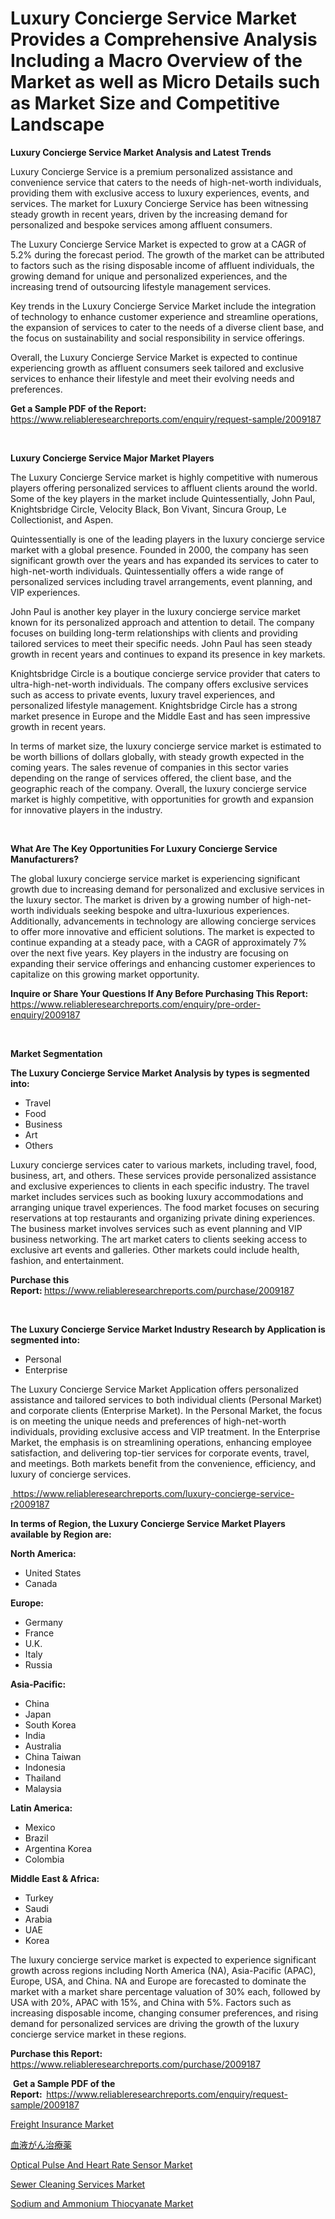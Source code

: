 <p><h1>Luxury Concierge Service Market Provides a Comprehensive Analysis Including a Macro Overview of the Market as well as Micro Details such as Market Size and Competitive Landscape</h1></p><p><strong>Luxury Concierge Service Market Analysis and Latest Trends</strong></p>
<p><p>Luxury Concierge Service is a premium personalized assistance and convenience service that caters to the needs of high-net-worth individuals, providing them with exclusive access to luxury experiences, events, and services. The market for Luxury Concierge Service has been witnessing steady growth in recent years, driven by the increasing demand for personalized and bespoke services among affluent consumers.</p><p>The Luxury Concierge Service Market is expected to grow at a CAGR of 5.2% during the forecast period. The growth of the market can be attributed to factors such as the rising disposable income of affluent individuals, the growing demand for unique and personalized experiences, and the increasing trend of outsourcing lifestyle management services.</p><p>Key trends in the Luxury Concierge Service Market include the integration of technology to enhance customer experience and streamline operations, the expansion of services to cater to the needs of a diverse client base, and the focus on sustainability and social responsibility in service offerings.</p><p>Overall, the Luxury Concierge Service Market is expected to continue experiencing growth as affluent consumers seek tailored and exclusive services to enhance their lifestyle and meet their evolving needs and preferences.</p></p>
<p><strong>Get a Sample PDF of the Report:&nbsp;</strong> <a href="https://www.reliableresearchreports.com/enquiry/request-sample/2009187">https://www.reliableresearchreports.com/enquiry/request-sample/2009187</a></p>
<p>&nbsp;</p>
<p><strong>Luxury Concierge Service Major Market Players</strong></p>
<p><p>The Luxury Concierge Service market is highly competitive with numerous players offering personalized services to affluent clients around the world. Some of the key players in the market include Quintessentially, John Paul, Knightsbridge Circle, Velocity Black, Bon Vivant, Sincura Group, Le Collectionist, and Aspen.</p><p>Quintessentially is one of the leading players in the luxury concierge service market with a global presence. Founded in 2000, the company has seen significant growth over the years and has expanded its services to cater to high-net-worth individuals. Quintessentially offers a wide range of personalized services including travel arrangements, event planning, and VIP experiences.</p><p>John Paul is another key player in the luxury concierge service market known for its personalized approach and attention to detail. The company focuses on building long-term relationships with clients and providing tailored services to meet their specific needs. John Paul has seen steady growth in recent years and continues to expand its presence in key markets.</p><p>Knightsbridge Circle is a boutique concierge service provider that caters to ultra-high-net-worth individuals. The company offers exclusive services such as access to private events, luxury travel experiences, and personalized lifestyle management. Knightsbridge Circle has a strong market presence in Europe and the Middle East and has seen impressive growth in recent years.</p><p>In terms of market size, the luxury concierge service market is estimated to be worth billions of dollars globally, with steady growth expected in the coming years. The sales revenue of companies in this sector varies depending on the range of services offered, the client base, and the geographic reach of the company. Overall, the luxury concierge service market is highly competitive, with opportunities for growth and expansion for innovative players in the industry.</p></p>
<p>&nbsp;</p>
<p><strong>What Are The Key Opportunities For Luxury Concierge Service Manufacturers?</strong></p>
<p><p>The global luxury concierge service market is experiencing significant growth due to increasing demand for personalized and exclusive services in the luxury sector. The market is driven by a growing number of high-net-worth individuals seeking bespoke and ultra-luxurious experiences. Additionally, advancements in technology are allowing concierge services to offer more innovative and efficient solutions. The market is expected to continue expanding at a steady pace, with a CAGR of approximately 7% over the next five years. Key players in the industry are focusing on expanding their service offerings and enhancing customer experiences to capitalize on this growing market opportunity.</p></p>
<p><strong>Inquire or Share Your Questions If Any Before Purchasing This Report:</strong> <a href="https://www.reliableresearchreports.com/enquiry/pre-order-enquiry/2009187">https://www.reliableresearchreports.com/enquiry/pre-order-enquiry/2009187</a></p>
<p>&nbsp;</p>
<p><strong>Market Segmentation</strong></p>
<p><strong>The Luxury Concierge Service Market Analysis by types is segmented into:</strong></p>
<p><ul><li>Travel</li><li>Food</li><li>Business</li><li>Art</li><li>Others</li></ul></p>
<p><p>Luxury concierge services cater to various markets, including travel, food, business, art, and others. These services provide personalized assistance and exclusive experiences to clients in each specific industry. The travel market includes services such as booking luxury accommodations and arranging unique travel experiences. The food market focuses on securing reservations at top restaurants and organizing private dining experiences. The business market involves services such as event planning and VIP business networking. The art market caters to clients seeking access to exclusive art events and galleries. Other markets could include health, fashion, and entertainment.</p></p>
<p><strong>Purchase this Report:&nbsp;</strong><a href="https://www.reliableresearchreports.com/purchase/2009187">https://www.reliableresearchreports.com/purchase/2009187</a></p>
<p>&nbsp;</p>
<p><strong>The Luxury Concierge Service Market Industry Research by Application is segmented into:</strong></p>
<p><ul><li>Personal</li><li>Enterprise</li></ul></p>
<p><p>The Luxury Concierge Service Market Application offers personalized assistance and tailored services to both individual clients (Personal Market) and corporate clients (Enterprise Market). In the Personal Market, the focus is on meeting the unique needs and preferences of high-net-worth individuals, providing exclusive access and VIP treatment. In the Enterprise Market, the emphasis is on streamlining operations, enhancing employee satisfaction, and delivering top-tier services for corporate events, travel, and meetings. Both markets benefit from the convenience, efficiency, and luxury of concierge services.</p></p>
<p><a href="https://www.reliableresearchreports.com/luxury-concierge-service-r2009187">&nbsp;https://www.reliableresearchreports.com/luxury-concierge-service-r2009187</a></p>
<p><strong>In terms of Region, the Luxury Concierge Service Market Players available by Region are:</strong></p>
<p>
    <p> <strong> North America: </strong>
        <ul>
            <li>United States</li>
            <li>Canada</li>
        </ul>
        </p> 
    <p> <strong> Europe: </strong>
        <ul>
            <li>Germany</li>
            <li>France</li>
            <li>U.K.</li>
            <li>Italy</li>
            <li>Russia</li>
        </ul>
        </p> 
    <p> <strong> Asia-Pacific: </strong>
        <ul>
            <li>China</li>
            <li>Japan</li>
            <li>South Korea</li>
            <li>India</li>
            <li>Australia</li>
            <li>China Taiwan</li>
            <li>Indonesia</li>
            <li>Thailand</li>
            <li>Malaysia</li>
        </ul>
        </p> 
    <p> <strong> Latin America: </strong>
        <ul>
            <li>Mexico</li>
            <li>Brazil</li>
            <li>Argentina Korea</li>
            <li>Colombia</li>
        </ul>
        </p> 
    <p> <strong> Middle East & Africa: </strong>
        <ul>
            <li>Turkey</li>
            <li>Saudi</li>
            <li>Arabia</li>
            <li>UAE</li>
            <li>Korea</li>
        </ul>
    </p>
    </p>
<p><p>The luxury concierge service market is expected to experience significant growth across regions including North America (NA), Asia-Pacific (APAC), Europe, USA, and China. NA and Europe are forecasted to dominate the market with a market share percentage valuation of 30% each, followed by USA with 20%, APAC with 15%, and China with 5%. Factors such as increasing disposable income, changing consumer preferences, and rising demand for personalized services are driving the growth of the luxury concierge service market in these regions.</p></p>
<p><strong>Purchase this Report: </strong><a href="https://www.reliableresearchreports.com/purchase/2009187">https://www.reliableresearchreports.com/purchase/2009187</a></p>
<p>&nbsp;<strong>Get a Sample PDF of the Report:&nbsp;&nbsp;</strong><a href="https://www.reliableresearchreports.com/enquiry/request-sample/2009187">https://www.reliableresearchreports.com/enquiry/request-sample/2009187</a></p>
<p><strong></strong></p>
<p><p><a href="https://github.com/JeanneSawayn2023/Market-Research-Report-List-1/blob/main/freight-insurance-market.md">Freight Insurance Market</a></p><p><a href="https://github.com/ReyesKohler20231/Market-Research-Report-List-1/blob/main/267682037428.md">血液がん治療薬</a></p><p><a href="https://www.linkedin.com/pulse/optical-pulse-heart-rate-sensor-market-size-cagr-trends-2024-2030-dn4re">Optical Pulse And Heart Rate Sensor Market</a></p><p><a href="https://github.com/RebekaAnderson14/Market-Research-Report-List-1/blob/main/sewer-cleaning-services-market.md">Sewer Cleaning Services Market</a></p><p><a href="https://www.linkedin.com/pulse/sodium-ammonium-thiocyanate-market-trends-forecast-competitive-6ylte">Sodium and Ammonium Thiocyanate Market</a></p></p>
